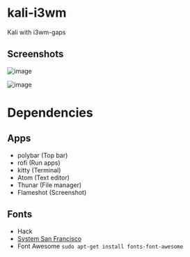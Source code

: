 # kali-i3wm
Kali with i3wm-gaps
## Screenshots
![image](https://user-images.githubusercontent.com/28929503/127973449-2b7fd746-6f71-4e5e-aa91-9f66e2d34a31.png)

![image](https://user-images.githubusercontent.com/28929503/127973567-6e2df77e-7c5e-4a70-8cf7-1910ffe9609f.png)


# Dependencies
## Apps
- polybar (Top bar)
- rofi (Run apps)
- kitty (Terminal)
- Atom (Text editor)
- Thunar (File manager)
- Flameshot (Screenshot)

## Fonts
- Hack
- [System San Francisco](https://github.com/supermarin/YosemiteSanFranciscoFont/blob/master/System%20San%20Francisco%20Display%20Regular.ttf)
- Font Awesome `sudo apt-get install fonts-font-awesome`

